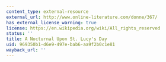 ```yaml
---
content_type: external-resource
external_url: http://www.online-literature.com/donne/367/
has_external_license_warning: true
license: https://en.wikipedia.org/wiki/All_rights_reserved
status: ''
title: A Nocturnal Upon St. Lucy's Day
uid: 969350b1-d6e9-497e-bab6-aa9f2b0c1e81
wayback_url: ''
---
```


